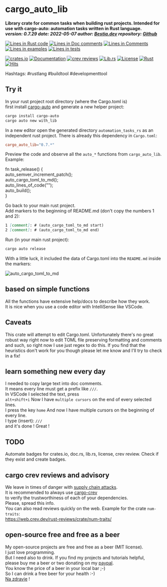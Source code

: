 [comment]: # (auto_md_to_doc_comments segment start A)

# cargo_auto_lib

[comment]: # (auto_cargo_toml_to_md start)

**Library crate for common tasks when building rust projects. Intended for use with cargo-auto: automation tasks written in Rust language.**  
***version: 0.7.29 date: 2022-05-07 author: [Bestia.dev](https://bestia.dev) repository: [Github](https://github.com/bestia-dev/cargo_auto_lib)***  

[comment]: # (auto_cargo_toml_to_md end)

[comment]: # (auto_lines_of_code start)
[![Lines in Rust code](https://img.shields.io/badge/Lines_in_Rust-1259-green.svg)](https://github.com/bestia-dev/cargo_auto_lib/)
[![Lines in Doc comments](https://img.shields.io/badge/Lines_in_Doc_comments-384-blue.svg)](https://github.com/bestia-dev/cargo_auto_lib/)
[![Lines in Comments](https://img.shields.io/badge/Lines_in_comments-139-purple.svg)](https://github.com/bestia-dev/cargo_auto_lib/)
[![Lines in examples](https://img.shields.io/badge/Lines_in_examples-10-yellow.svg)](https://github.com/bestia-dev/cargo_auto_lib/)
[![Lines in tests](https://img.shields.io/badge/Lines_in_tests-32-orange.svg)](https://github.com/bestia-dev/cargo_auto_lib/)

[comment]: # (auto_lines_of_code end)

[![crates.io](https://img.shields.io/crates/v/cargo_auto_lib.svg)](https://crates.io/crates/cargo_auto_lib) [![Documentation](https://docs.rs/cargo_auto_lib/badge.svg)](https://docs.rs/cargo_auto_lib/) [![crev reviews](https://web.crev.dev/rust-reviews/badge/crev_count/cargo_auto_lib.svg)](https://web.crev.dev/rust-reviews/crate/cargo_auto_lib/) [![Lib.rs](https://img.shields.io/badge/Lib.rs-rust-orange.svg)](https://lib.rs/crates/cargo_auto_lib/) [![License](https://img.shields.io/badge/license-MIT-blue.svg)](https://github.com/bestia-dev/cargo_auto_lib/blob/master/LICENSE) [![Rust](https://github.com/bestia-dev/cargo_auto_lib/workflows/RustAction/badge.svg)](https://github.com/bestia-dev/cargo_auto_lib/) [![Hits](https://hits.seeyoufarm.com/api/count/incr/badge.svg?url=https%3A%2F%2Fgithub.com%2Fbestia-dev%2Fcargo_auto_lib&count_bg=%2379C83D&title_bg=%23555555&icon=&icon_color=%23E7E7E7&title=hits&edge_flat=false)](https://hits.seeyoufarm.com)  

Hashtags: #rustlang #buildtool #developmenttool

## Try it

In your rust project root directory (where the Cargo.toml is)  
first install [cargo-auto](https://crates.io/crates/cargo-auto) and generate a new helper project:

```bash
cargo install cargo-auto
cargo auto new with_lib
```

In a new editor open the generated directory `automation_tasks_rs` as an independent rust project. There is already this dependency in `Cargo.toml`:  

```toml
cargo_auto_lib="0.7.*"
```

Preview the code and observe all the `auto_*` functions from `cargo_auto_lib`.  
Example:  

fn task_release() {  
    auto_semver_increment_patch();  
    auto_cargo_toml_to_md();  
    auto_lines_of_code("");  
    auto_build();  
}  

Go back to your main rust project.  
Add markers to the beginning of README.md (don't copy the numbers 1 and 2):  

```md
1 [comment]: # (auto_cargo_toml_to_md start)
2 [comment]: # (auto_cargo_toml_to_md end)
```

Run (in your main rust project):

```bash
cargo auto release
```

With a little luck, it included the data of Cargo.toml into the `README.md` inside the markers:  

![auto_cargo_toml_to_md](https://github.com/bestia-dev/cargo_auto_lib/raw/main/images/auto_cargo_toml_to_md.png "auto_cargo_toml_to_md")

## based on simple functions

All the functions have extensive help/docs to describe how they work.  
It is nice when you use a code editor with IntelliSense like VSCode.  

## Caveats

This crate will attempt to edit Cargo.toml. Unfortunately there's no great robust way right now to edit TOML file preserving formatting and comments and such, so right now I use just regex to do this.
If you find that the heuristics don't work for you though please let me know and I'll try to check in a fix!

## learn something new every day

I needed to copy large text into doc comments.  
It means every line must get a prefix like `///`.  
In VSCode I selected the text, press  
`alt+shift+i`
Now I have `multiple cursors` on the end of every selected lines.  
I press the key
`home`
And now I have multiple cursors on the beginning of every line.  
I type (insert):
`///`  
and it's done ! Great !

## TODO

Automate badges for crates.io, doc.rs, lib.rs, license, crev review. Check if they exist and create badges.

## cargo crev reviews and advisory

We leave in times of danger with [supply chain attacks](https://en.wikipedia.org/wiki/Supply_chain_attack).  
It is recommended to always use [cargo-crev](https://github.com/crev-dev/cargo-crev)  
to verify the trustworthiness of each of your dependencies.  
Please, spread this info.  
You can also read reviews quickly on the web. Example for the crate `num-traits`:  
<https://web.crev.dev/rust-reviews/crate/num-traits/>  

## open-source free and free as a beer

My open-source projects are free and free as a beer (MIT license).  
I just love programming.  
But I need also to drink. If you find my projects and tutorials helpful,  
please buy me a beer or two donating on my [paypal](https://paypal.me/LucianoBestia).  
You know the price of a beer in your local bar ;-)  
So I can drink a free beer for your health :-)  
[Na zdravje](https://translate.google.com/?hl=en&sl=sl&tl=en&text=Na%20zdravje&op=translate) !

[comment]: # (auto_md_to_doc_comments segment end A)
